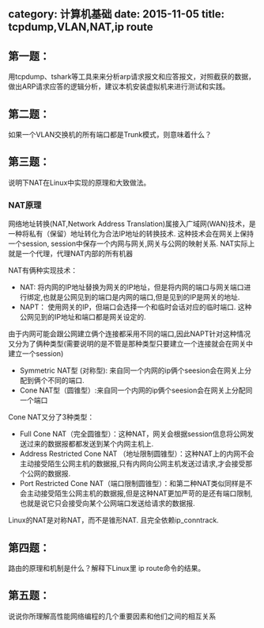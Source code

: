 category: 计算机基础
date: 2015-11-05
title: tcpdump,VLAN,NAT,ip route
---
## 第一题：
用tcpdump、tshark等工具来来分析arp请求报文和应答报文，对照截获的数据，做出ARP请求应答的逻辑分析，建议本机安装虚拟机来进行测试和实践。

## 第二题：
如果一个VLAN交换机的所有端口都是Trunk模式，则意味着什么？

## 第三题：
说明下NAT在Linux中实现的原理和大致做法。

### NAT原理
网络地址转换(NAT,Network Address Translation)属接入广域网(WAN)技术，是一种将私有（保留）地址转化为合法IP地址的转换技术. 这种技术会在网关上保持一个session, session中保存一个内网与网关,网关与公网的映射关系. NAT实际上就是一个代理，代理NAT内部的所有机器

NAT有俩种实现技术：
* NAT: 将内网的IP地址替换为网关的IP地址，但是将内网的端口与网关端口进行绑定,也就是公网见到的端口是内网的端口,但是见到的IP是网关的地址.
* NAPT：	使用网关的IP，但端口会选择一个和临时会话对应的临时端口. 这种公网见到的IP地址和端口都是网关设定的.

由于内网可能会跟公网建立俩个连接都采用不同的端口,因此NAPT针对这种情况又分为了俩种类型(需要说明的是不管是那种类型只要建立一个连接就会在网关中建立一个session)
* Symmetric NAT型 (对称型): 来自同一个内网的ip俩个seesion会在网关上分配到俩个不同的端口.
* Cone NAT型（圆锥型）:来自同一个内网的ip俩个seesion会在网关上分配同一个端口

Cone NAT又分了3种类型：
* Full Cone NAT（完全圆锥型）：这种NAT，网关会根据session信息将公网发送过来的数据报都都发送到某个内网主机上.
* Address Restricted Cone NAT （地址限制圆锥型）：这种NAT上的内网不会主动接受陌生公网主机的数据报,只有内网向公网主机发送过请求,才会接受那个公网的数据报.
* Port Restricted Cone NAT（端口限制圆锥型）：和第二种NAT类似同样是不会主动接受陌生公网主机的数据报,但是这种NAT更加严苛的是还有端口限制,也就是说它只会接受向某个公网端口发送给请求的数据报.

Linux的NAT是对称NAT，而不是锥形NAT. 且完全依赖ip_conntrack.



## 第四题：
路由的原理和机制是什么？解释下Linux里 ip route命令的结果。

## 第五题：
说说你所理解高性能网络编程的几个重要因素和他们之间的相互关系
